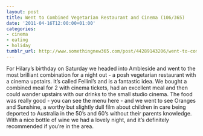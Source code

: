 ```yaml
---
layout: post
title: Went to Combined Vegetarian Restaurant and Cinema (106/365)
date: '2011-04-16T12:00:00+01:00'
categories:
- cinema
- eating
- holiday
tumblr_url: http://www.somethingnew365.com/post/44289143206/went-to-combined-vegetarian-restaurant-and-ci
---
```

For Hilary’s birthday on Saturday we headed into Ambleside and went to the most brilliant combination for a night out - a posh vegetarian restaurant with a cinema upstairs.
It’s called Fellini’s and is a fantastic idea. We bought a combined meal for 2 with cinema tickets, had an excellent meal and then could wander upstairs with our drinks to the small studio cinema.
The food was really good - you can see the menu here - and we went to see Oranges and Sunshine, a worthy but slightly dull film about children in care being deported to Australia in the 50’s and 60’s without their parents knowledge.
With a nice bottle of wine we had a lovely night, and it’s definitely recommended if you’re in the area.
